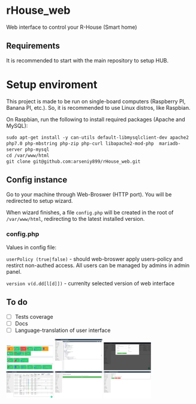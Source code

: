 # rHouse_web
 Web interface to control your R-House (Smart home)
## Requirements
It is recommended to start with the main repository to setup HUB.
# Setup enviroment
This project is made to be run on single-board computers (Raspberry PI, Banana PI, etc.). So, it is recommended to use Linux distros, like Raspbian.

On Raspbian, run the following to install required packages (Apache and MySQL):
```
sudo apt-get install -y can-utils default-libmysqlclient-dev apache2 php7.0 php-mbstring php-zip php-curl libapache2-mod-php  mariadb-server php-mysql 
cd /var/www/html
git clone git@github.com:arseniy899/rHouse_web.git
```
## Config instance
Go to your machine through Web-Broswer (HTTP port). You will be redirected to setup wizard.

When wizard finishes, a file `config.php` will be created in the root of `/var/www/html`, redirecting to the latest installed version.

### config.php
Values in config file:

`userPolicy (true|false)` - should web-broswer apply users-policy and restirct non-authed access. All users can be managed by admins in admin panel.

`version v(d.dd[l[d]])` - currenlty selected version of web interface

## To do
- [ ] Tests coverage
- [ ] Docs
- [ ] Language-translation of user interface
<img src="https://raw.githubusercontent.com/arseniy899/rHouse_web/master/screenshots/rho_web/panel_screen.jpg" width="25%" >
<img src="https://raw.githubusercontent.com/arseniy899/rHouse_web/master/screenshots/rho_web/admin_1.png" width="25%" >
<img src="https://raw.githubusercontent.com/arseniy899/rHouse_web/master/screenshots/rho_web/admin_2.png" width="25%" >
<img src="https://raw.githubusercontent.com/arseniy899/rHouse_web/master/screenshots/rho_web/admin_3.png" width="25%" >
<img src="https://raw.githubusercontent.com/arseniy899/rHouse_web/master/screenshots/rho_web/admin_4.png" width="25%" >
<img src="https://raw.githubusercontent.com/arseniy899/rHouse_web/master/screenshots/rho_web/admin_5.png" width="25%" >
